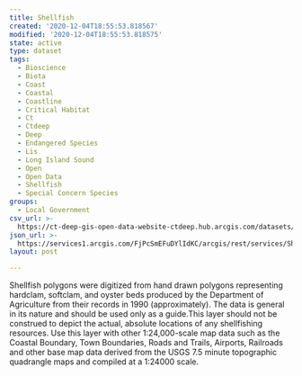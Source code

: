 ```yaml
---
title: Shellfish
created: '2020-12-04T18:55:53.818567'
modified: '2020-12-04T18:55:53.818575'
state: active
type: dataset
tags:
  - Bioscience
  - Biota
  - Coast
  - Coastal
  - Coastline
  - Critical Habitat
  - Ct
  - Ctdeep
  - Deep
  - Endangered Species
  - Lis
  - Long Island Sound
  - Open
  - Open Data
  - Shellfish
  - Special Concern Species
groups:
  - Local Government
csv_url: >-
  https://ct-deep-gis-open-data-website-ctdeep.hub.arcgis.com/datasets/fe5636b6c0d14d678ce17c721b868a51_0.csv?outSR=%7B%22latestWkid%22%3A2234%2C%22wkid%22%3A102656%7D
json_url: >-
  https://services1.arcgis.com/FjPcSmEFuDYlIdKC/arcgis/rest/services/Shellfish_Hardclam_Softclam_Oysters/FeatureServer/0
layout: post

---
```

Shellfish polygons were digitized from hand drawn polygons representing hardclam, softclam, and oyster beds produced by the Department of Agriculture from their records in 1990 (approximately). The data is general in its nature and should be used only as a guide.This layer should not be construed to depict the actual, absolute locations of any shellfishing resources. Use this layer with other 1:24,000-scale map data such as the Coastal Boundary, Town Boundaries, Roads and Trails, Airports, Railroads and other base map data derived from the USGS 7.5 minute topographic quadrangle maps and compiled at a 1:24000 scale.
